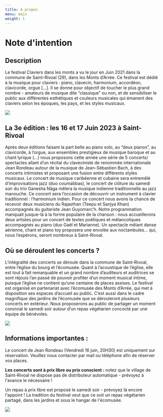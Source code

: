 ```yaml
---
title: À propos
menu: main
weight: 1
---
```

# Note d'intention

## Description

Le festival Claviers dans les monts a vu le jour en Juin 2021 dans la commune de Saint-Rivoal (29), dans les Monts d’Arrée. Ce festival est dédié à la musique pour claviers : piano, clavecin, harmonium, accordéon, clavicorde, orgue \[...]. Il se donne pour objectif de toucher le plus grand nombre - amateurs de musique dite “classique” ou non, et de sensibiliser le public aux différentes esthétiques et couleurs musicales qui émanent des claviers selon les époques, les pays, et les styles musicaux. 

![](/img/martia-hadjimarkos.jpg)

## La 3e édition : les 16 et 17 Juin 2023 à Saint-Rivoal

Après deux éditions faisant la part belle au piano solo, au “deux pianos”, au clavicorde, à l’orgue, aux ensembles prestigieux de musique baroque et au chant lyrique (...) nous proposons cette année une série de 5 concerts/ spectacles allant d’un récital du claveciniste de renommée internationale Jean Rondeau autour de la musique de Jean-Sébastien Bach, à des concerts intimistes et proposant une fusion entre différents styles musicaux. Le concert de musique caribéenne et cubaine sera entremêlé d’improvisations jazz (duo coumabbas), le concert de clôture du samedi soir du trio Ganesha Nâga mêlera la musique indienne traditionnelle au jazz manouche. Ce concert sera l’occasion de découvrir un instrument à clavier traditionnel : l’harmonium indien. Pour ce concert nous avons la chance de recevoir deux musiciens du Rajasthan (Teepu et Sanjya Khan) accompagnés du guitariste Jean Guyomarc’h. Notre programmation manquait jusque-là à la forme populaire de la chanson : nous accueillerons deux artistes pour un concert de textes poétiques et mélancoliques accompagnés au piano (duo Gaël et Marianne). Un spectacle mêlant danse aérienne, chant et piano toy proposera une envolée aux noctambules… qui, nous l’espérons, seront nombreux à Saint-Rivoal.

## Où se déroulent les concerts ?

L’intégralité des concerts se déroule dans la commune de Saint-Rivoal, entre l’église du bourg et l’écomusée. Quant à l’acoustique de l’église, elle est tout à fait remarquable et un grand nombre d’auditeurs et auditrices se sont réjouis l’an passé de pouvoir profiter d’un moment musical intime, puisque l’église ne contient qu’une centaine de places assises. Le festival est organisé en partenariat avec l’écomusée des Monts d’Arrée, qui met à disposition ses espaces d’accueil au public. C’est aussi dans le cadre magnifique des jardins de l’écomusée que se dérouleront plusieurs concerts en extérieur. Nous proposerons au public de partager un moment convivial le samedi soir autour d’un repas végétarien concocté par une équipe de bénévoles. 

![](/img/juliette.jpg)

## **Informations importantes :**

Le concert de Jean Rondeau (Vendredi 16 juin, 20H30) est uniquement sur réservation. Veuillez nous contacter par mail ou téléphone afin de réserver vos places.

**Les concerts sont à prix libre ou prix conscient :** notez que le village de Saint-Rivoal ne dispose pas de distributeur automatique - prévoyez à l'avance le nécessaire !

Un repas à prix libre est proposé le samedi soir - prévoyez là encore l'appoint ! La tradition du festival veut que ce soit un repas végétarien partagé, dans les jardins et sous le hangar de l'écomusée.

![](/img/assiette-fleurie.jpg)